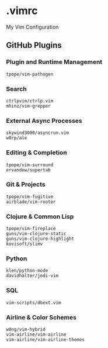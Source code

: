 # .vimrc
My Vim Configuration

## GitHub Plugins

### Plugin and Runtime Management
    tpope/vim-pathogen

### Search
    ctrlpvim/ctrlp.vim
    mhinz/vim-grepper

### External Async Processes
    skywind3000/asyncrun.vim
    w0rp/ale

### Editing & Completion
    tpope/vim-surround
    ervandew/supertab

### Git & Projects
    tpope/vim-fugitive
    airblade/vim-rooter

### Clojure & Common Lisp
    tpope/vim-fireplace
    guns/vim-clojure-static
    guns/vim-clojure-highlight
    kovisoft/slimv

### Python
    klen/python-mode
    davidhalter/jedi-vim

### SQL
    vim-scripts/dbext.vim

### Airline & Color Schemes
    w0ng/vim-hybrid
    vim-airline/vim-airline
    vim-airline/vim-airline-themes
